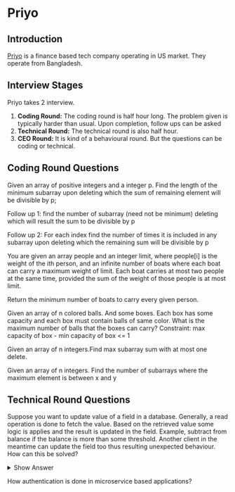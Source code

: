 # Priyo

## Introduction
[Priyo](https://www.priyo.com/) is a finance based tech company operating in US market. They operate from Bangladesh. 
## Interview Stages
Priyo takes 2 interview. 
1. **Coding Round:** The coding round is half hour long. The problem given is typically harder than usual. Upon completion, follow ups can be asked
2. **Technical Round:** The technical round is also half hour. 
3. **CEO Round:** It is kind of a behavioural round. But the questions can be coding or technical.

## Coding Round Questions
<article>

Given an array of positive integers and a integer p. Find the length of the minimum subarray upon deleting which the sum of remaining element will be divisible by p;

Follow up 1: find the number of subarray (need not be minimum) deleting which will result the sum to be divisible by p

Follow up 2: For each index find the number of times it is included in any subarray upon deleting which the remaining sum will be divisible by p
</article>

<article>

You are given an array people and an integer limit, where people[i] is the weight of the ith person, and an infinite number of boats where each boat can carry a maximum weight of limit. 
Each boat carries at most two people at the same time, provided the sum of the weight of those people is at most limit.

Return the minimum number of boats to carry every given person.
</article>

<article>

Given an array of n colored balls. And some boxes. Each box has some capacity and each box must contain balls of same color. What is the maximum number of balls that the boxes can carry?
Constraint: max capacity of box - min capacity of box <= 1
</article>

<article>

Given an array of n integers.Find max subarray sum with at most one delete.
</article>

<article>

Given an array of n integers. Find the number of subarrays where the maximum element is between x and y
</article>

## Technical Round Questions
<article>

Suppose you want to update value of a field in a database. Generally, a read operation is done to fetch the value. Based on the retrieved value some logic is applies and the result is updated in the field. Example, subtract from balance if the balance is more than some threshold. Another client in the meantime can update the field too thus resulting unexpected behaviour. How can this be solved?
<details><summary>Show Answer</summary>

There can be multiple approach to solve this problem.  

1. Complete the whole scenario in one query. 
1. Use stored procedure
1. Use locks. Add an extra column for the purpose of locking. Before fetching a data for update, set the said lock to 1. If it is already 1 then don't proceed.
</details>
</article>

<article>

How authentication is done in microservice based applications?
</article>

